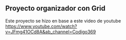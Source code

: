 ## Proyecto organizador con Grid

Este proyecto se hizo en base a este video de youtube https://www.youtube.com/watch?v=JFmg41OCd8A&ab_channel=Codigo369